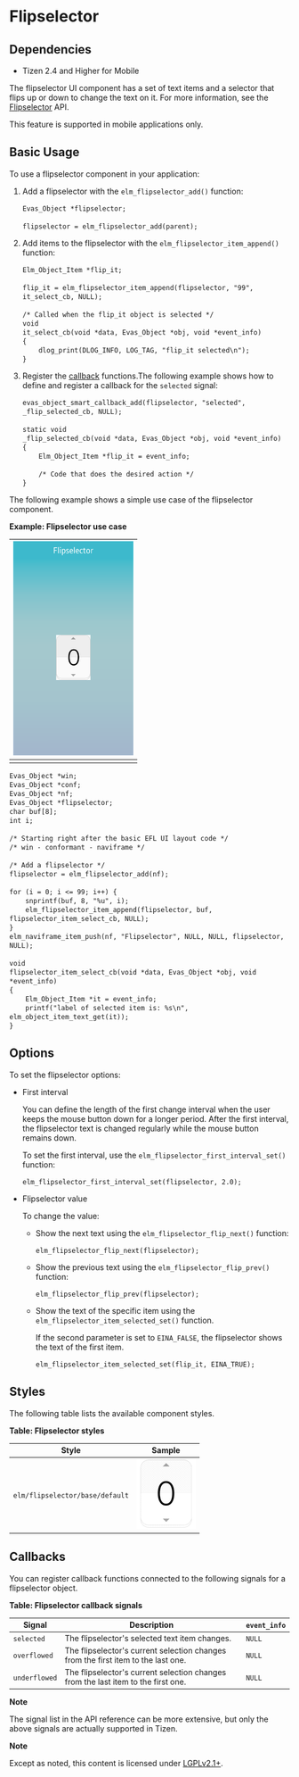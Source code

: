 # Flipselector

## Dependencies

- Tizen 2.4 and Higher for Mobile

The flipselector UI component has a set of text items and a selector that flips up or down to change the text on it. For more information, see the [Flipselector](../../../../../org.tizen.native.mobile.apireference/group__Flipselector.html) API.

This feature is supported in mobile applications only.

## Basic Usage

To use a flipselector component in your application:

1. Add a flipselector with the `elm_flipselector_add()` function:

   ```
   Evas_Object *flipselector;

   flipselector = elm_flipselector_add(parent);
   ```

2. Add items to the flipselector with the `elm_flipselector_item_append()` function:

   ```
   Elm_Object_Item *flip_it;

   flip_it = elm_flipselector_item_append(flipselector, "99", it_select_cb, NULL);

   /* Called when the flip_it object is selected */
   void
   it_select_cb(void *data, Evas_Object *obj, void *event_info)
   {
       dlog_print(DLOG_INFO, LOG_TAG, "flip_it selected\n");
   }
   ```

3. Register the [callback](#callback) functions.The following example shows how to define and register a callback for the `selected` signal:

   ```
   evas_object_smart_callback_add(flipselector, "selected", _flip_selected_cb, NULL);

   static void
   _flip_selected_cb(void *data, Evas_Object *obj, void *event_info)
   {
       Elm_Object_Item *flip_it = event_info;

       /* Code that does the desired action */
   }
   ```

The following example shows a simple use case of the flipselector component.

**Example: Flipselector use case**

| ![Flipselector](./media/flipselector1.png) |
| ---------------------------------------- |
|                                          |

```
Evas_Object *win;
Evas_Object *conf;
Evas_Object *nf;
Evas_Object *flipselector;
char buf[8];
int i;

/* Starting right after the basic EFL UI layout code */
/* win - conformant - naviframe */

/* Add a flipselector */
flipselector = elm_flipselector_add(nf);

for (i = 0; i <= 99; i++) {
    snprintf(buf, 8, "%u", i);
    elm_flipselector_item_append(flipselector, buf, flipselector_item_select_cb, NULL);
}
elm_naviframe_item_push(nf, "Flipselector", NULL, NULL, flipselector, NULL);

void
flipselector_item_select_cb(void *data, Evas_Object *obj, void *event_info)
{
    Elm_Object_Item *it = event_info;
    printf("label of selected item is: %s\n", elm_object_item_text_get(it));
}
```

## Options

To set the flipselector options:

- First interval

  You can define the length of the first change interval when the user keeps the mouse button down for a longer period. After the first interval, the flipselector text is changed regularly while the mouse button remains down.

  To set the first interval, use the `elm_flipselector_first_interval_set()` function:

  ```
  elm_flipselector_first_interval_set(flipselector, 2.0);
  ```

- Flipselector value

  To change the value:

  - Show the next text using the `elm_flipselector_flip_next()` function:

    ```
    elm_flipselector_flip_next(flipselector);
    ```

  - Show the previous text using the `elm_flipselector_flip_prev()` function:

    ```
    elm_flipselector_flip_prev(flipselector);
    ```

  - Show the text of the specific item using the `elm_flipselector_item_selected_set()` function.

    If the second parameter is set to `EINA_FALSE`, the flipselector shows the text of the first item.

    ```
    elm_flipselector_item_selected_set(flip_it, EINA_TRUE);
    ```

## Styles

The following table lists the available component styles.

**Table: Flipselector styles**

| Style                           | Sample                                   |
| ------------------------------- | ---------------------------------------- |
| `elm/flipselector/base/default` | ![elm/flipselector/base/default](./media/flipsel_default.png) |

## Callbacks

You can register callback functions connected to the following signals for a flipselector object.

**Table: Flipselector callback signals**

| Signal        | Description                              | `event_info` |
| ------------- | ---------------------------------------- | ------------ |
| `selected`    | The flipselector's selected text item changes. | `NULL`       |
| `overflowed`  | The flipselector's current selection changes from the first item to the last one. | `NULL`       |
| `underflowed` | The flipselector's current selection changes from the last item to the first one. | `NULL`       |

**Note**

The signal list in the API reference can be more extensive, but only the above signals are actually supported in Tizen.

**Note**

Except as noted, this content is licensed under [LGPLv2.1+](http://opensource.org/licenses/LGPL-2.1).